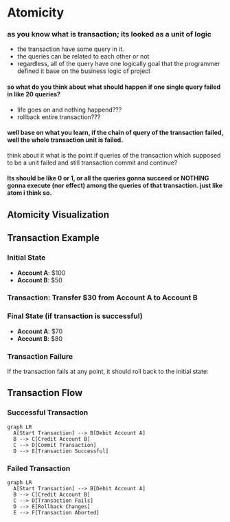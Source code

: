 # Atomicity
### as you know what is transaction; its looked as a unit of logic
- the transaction have some query in it.
- the queries can be related to each other or not
- regardless, all of the query have one logically goal that the programmer defined it base on the business logic of project

#### so what do you think about what should happen if one single query failed in like 20 queries?
- life goes on and nothing happend???
- rollback entire transaction???
#### well base on  what you learn, if the chain of query of the transaction failed, well the whole transaction unit is failed.
think about it what is the point if queries of the transaction which supposed to be a unit failed and still transaction commit and continue?
#### Its should be like 0 or 1, or all the queries gonna succeed or NOTHING gonna execute (nor effect) among the queries  of that transaction. just like atom i think so.




##  Atomicity Visualization

## Transaction Example

### Initial State
- **Account A**: $100
- **Account B**: $50

### Transaction: Transfer $30 from Account A to Account B

### Final State (if transaction is successful)
- **Account A**: $70
- **Account B**: $80

### Transaction Failure
If the transaction fails at any point, it should roll back to the initial state:

## Transaction Flow

### Successful Transaction
```mermaid
graph LR
  A[Start Transaction] --> B[Debit Account A]
  B --> C[Credit Account B]
  C --> D[Commit Transaction]
  D --> E[Transaction Successful]
```
### Failed Transaction
```mermaid
graph LR
  A[Start Transaction] --> B[Debit Account A]
  B --> C[Credit Account B]
  C --> D[Transaction Fails]
  D --> E[Rollback Changes]
  E --> F[Transaction Aborted]
```

